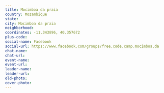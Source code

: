 ```yaml
---
title: Mocimboa da praia
country: Mozambique
state: 
city: Mocimboa da praia
neighborhood: 
coordinates: -11.343896, 40.357672
plus-code:
social-name: Facebook
social-url: https://www.facebook.com/groups/free.code.camp.mocimboa.da.praia
chat-name:
chat-url:
event-name:
event-url:
leader-name:
leader-url:
old-photo: 
cover-photo:
---
```


